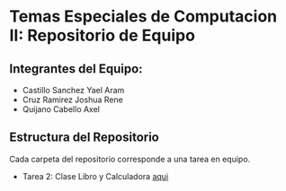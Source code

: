 # Temas Especiales de Computacion II: Repositorio de Equipo

## Integrantes del Equipo:

-   Castillo Sanchez Yael Aram
-   Cruz Ramirez Joshua Rene
-   Quijano Cabello Axel

## Estructura del Repositorio

Cada carpeta del repositorio corresponde a una tarea en equipo.

-   Tarea 2: Clase Libro y Calculadora [aqui](./LibroCalculadora/)
